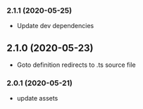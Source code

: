 ### **2.1.1** (2020-05-25)  
  
- Update dev dependencies    
  
## **2.1.0** (2020-05-23)  
  
- Goto definition redirects to .ts source file    
  
### **2.0.1** (2020-05-21)  
  
- update assets    
  
